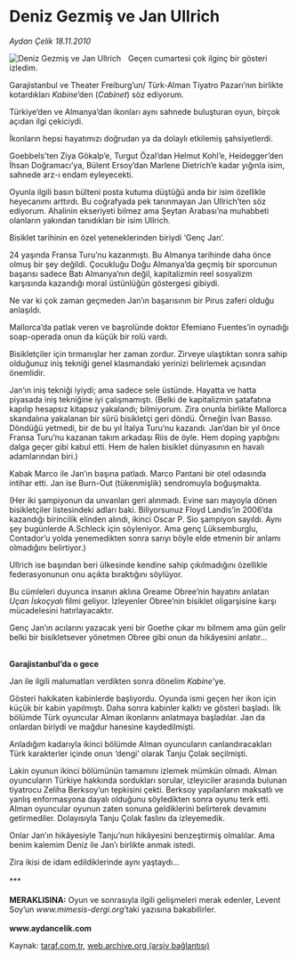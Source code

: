 # Deniz Gezmiş ve Jan Ullrich 

*Aydan Çelik 18.11.2010*

<div class="yazi"><img align="left" alt="Deniz Gezmiş ve Jan Ullrich " border="0" src="http://www.taraf.com.tr/fotoraflar/makaleler/deniz-gezmis-ve-jan-ullrich_7194_orijinal.jpg" style="border-right-width:10px; border-color:#FFFFFF"/><p>Geçen cumartesi çok ilginç bir gösteri izledim. </p>
<p>Garajistanbul ve Theater Freiburg’un/ Türk-Alman Tiyatro Pazarı’nın birlikte kotardıkları <i>Kabine</i>’den (<i>Cabinet</i>) söz ediyorum. </p>
<p>Türkiye’den ve Almanya’dan ikonları aynı sahnede buluşturan oyun, birçok açıdan ilgi çekiciydi.</p>
<p>İkonların hepsi hayatımızı doğrudan ya da dolaylı etkilemiş şahsiyetlerdi. </p>
<p>Goebbels’ten Ziya Gökalp’e, Turgut Özal’dan Helmut Kohl’e, Heidegger’den İhsan Doğramacı’ya, Bülent Ersoy’dan Marlene Dietrich’e kadar yığınla isim, sahnede arz-ı endam eyleyecekti. </p>
<p>Oyunla ilgili basın bülteni posta kutuma düştüğü anda bir isim özellikle heyecanımı arttırdı. Bu coğrafyada pek tanınmayan Jan Ullrich’ten söz ediyorum. Ahalinin ekseriyeti bilmez ama Şeytan Arabası’na muhabbeti olanların yakından tanıdıkları bir isim Ullrich. </p>
<p>Bisiklet tarihinin en özel yeteneklerinden biriydi ‘Genç Jan’. </p>
<p>24 yaşında Fransa Turu’nu kazanmıştı. Bu Almanya tarihinde daha önce olmuş bir şey değildi. Çocukluğu Doğu Almanya’da geçmiş bir sporcunun başarısı sadece Batı Almanya’nın değil, kapitalizmin reel sosyalizm karşısında kazandığı moral üstünlüğün göstergesi gibiydi. </p>
<p>Ne var ki çok zaman geçmeden Jan’ın başarısının bir Pirus zaferi olduğu anlaşıldı. </p>
<p>Mallorca’da patlak veren ve başrolünde doktor Efemiano Fuentes’in oynadığı soap-operada onun da küçük bir rolü vardı. </p>
<p>Bisikletçiler için tırmanışlar her zaman zordur. Zirveye ulaştıktan sonra sahip olduğunuz iniş tekniği genel klasmandaki yerinizi belirlemek açısından önemlidir. </p>
<p>Jan’ın iniş tekniği iyiydi; ama sadece sele üstünde. Hayatta ve hatta piyasada iniş tekniğine iyi çalışmamıştı. (Belki de kapitalizmin şatafatına kapılıp hesapsız kitapsız yakalandı; bilmiyorum. Zira onunla birlikte Mallorca skandalına yakalanan bir sürü bisikletçi geri döndü. Örneğin İvan Basso. Döndüğü yetmedi, bir de bu yıl İtalya Turu’nu kazandı. Jan’dan bir yıl önce Fransa Turu’nu kazanan takım arkadaşı Riis de öyle. Hem doping yaptığını dalga geçer gibi kabul etti. Hem de halen bisiklet dünyasının en havalı adamlarından biri.) </p>
<p>Kabak Marco ile Jan’ın başına patladı. Marco Pantani bir otel odasında intihar etti. Jan ise Burn-Out (tükenmişlik) sendromuyla boğuşmakta. </p>
<p>(Her iki şampiyonun da unvanları geri alınmadı. Evine sarı mayoyla dönen bisikletçiler listesindeki adları baki. Biliyorsunuz Floyd Landis’in 2006’da kazandığı birincilik elinden alındı, ikinci Oscar P. Sio şampiyon sayıldı. Aynı şey bugünlerde A.Schleck için söyleniyor. Ama genç Lüksemburglu, Contador’u yolda yenemedikten sonra sarıyı böyle elde etmenin bir anlamı olmadığını belirtiyor.) </p>
<p>Ullrich ise başından beri ülkesinde kendine sahip çıkılmadığını özellikle federasyonunun onu açıkta bıraktığını söylüyor. </p>
<p>Bu cümleleri duyunca insanın aklına Greame Obree’nin hayatını anlatan <i>Uçan İskoçyalı</i> filmi geliyor. İzleyenler Obree’nin bisiklet oligarşisine karşı mücadelesini hatırlayacaktır. </p>
<p>Genç Jan’ın acılarını yazacak yeni bir Goethe çıkar mı bilmem ama gün gelir belki bir bisikletsever yönetmen Obree gibi onun da hikâyesini anlatır...  </p>
<p><b><br/>Garajistanbul’da o gece</b></p>
<p>Jan ile ilgili malumatları verdikten sonra dönelim <i>Kabine</i>’ye. </p>
<p>Gösteri hakikaten kabinlerde başlıyordu. Oyunda ismi geçen her ikon için küçük bir kabin yapılmıştı. Daha sonra kabinler kalktı ve gösteri başladı. İlk bölümde Türk oyuncular Alman ikonlarını anlatmaya başladılar. Jan da onlardan biriydi ve mağdur hanesine kaydedilmişti. </p>
<p>Anladığım kadarıyla ikinci bölümde Alman oyuncuların canlandıracakları Türk karakterler içinde onun ‘dengi’ olarak Tanju Çolak seçilmişti. </p>
<p>Lakin oyunun ikinci bölümünün tamamını izlemek mümkün olmadı. Alman oyuncuların Türkiye hakkında sordukları sorular, izleyiciler arasında bulunan tiyatrocu Zeliha Berksoy’un tepkisini çekti. Berksoy yapılanların maksatlı ve yanlış enformasyona dayalı olduğunu söyledikten sonra oyunu terk etti. Alman oyuncular oyunun zaten sonuna geldiklerini belirterek devamını getirmediler. Dolayısıyla Tanju Çolak faslını da izleyemedik. </p>
<p>Onlar Jan’ın hikâyesiyle Tanju’nun hikâyesini benzeştirmiş olmalılar. Ama benim kalemim Deniz ile Jan’ı birlikte anmak istedi. </p>
<p>Zira ikisi de idam edildiklerinde aynı yaştaydı... <br/><br/>***<br/><br/><b>MERAKLISINA:</b> Oyun ve sonrasıyla ilgili gelişmeleri merak edenler, Levent Soy’un <i>www.mimesis-dergi.org</i>’taki yazısına bakabilirler. <br/><br/><b>www.aydancelik.com</b> </p></div>

Kaynak: [taraf.com.tr](http://www.taraf.com.tr:80/aydan-celik/makale-deniz-gezmis-ve-jan-ullrich.htm), [web.archive.org (arşiv bağlantısı)](http://web.archive.org/web/20101120140605/http://www.taraf.com.tr:80/aydan-celik/makale-deniz-gezmis-ve-jan-ullrich.htm)
